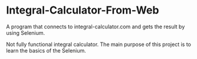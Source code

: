 # Integral-Calculator-From-Web
A program that connects to integral-calculator.com and gets the result by using Selenium.

Not fully functional integral calculator. The main purpose of this project is to learn the basics of the Selenium. 
